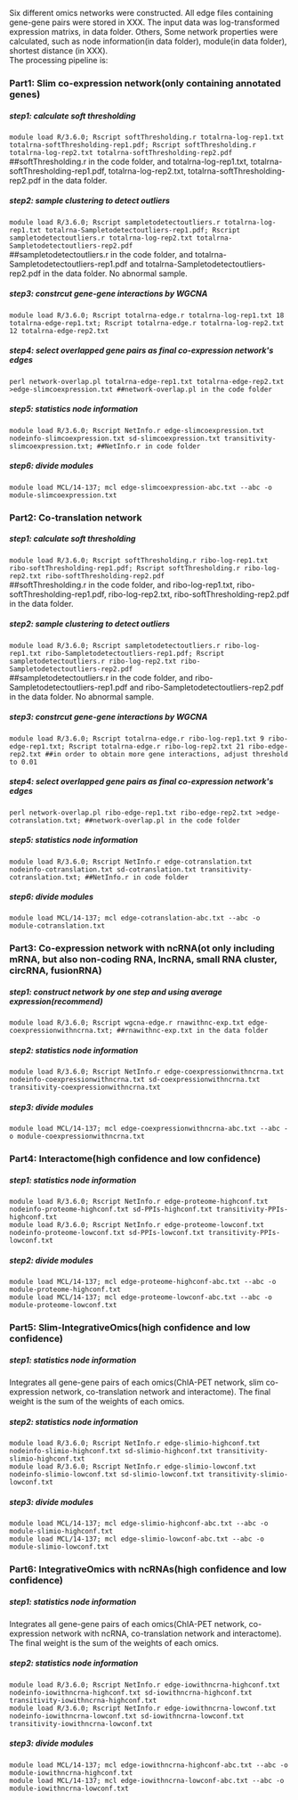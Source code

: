 Six different omics networks were constructed. All edge files containing gene-gene pairs were stored in XXX. The input data was log-transformed expression matrixs, in data folder. Others, Some network properties were calculated, such as node information(in data folder), module(in data folder), shortest distance (in XXX).  
The processing pipeline is:  
### Part1: Slim co-expression network(only containing annotated genes)  
##### step1: calculate soft thresholding  
`module load R/3.6.0; Rscript softThresholding.r totalrna-log-rep1.txt totalrna-softThresholding-rep1.pdf; Rscript softThresholding.r totalrna-log-rep2.txt totalrna-softThresholding-rep2.pdf`  
##softThresholding.r in the code folder, and totalrna-log-rep1.txt, totalrna-softThresholding-rep1.pdf, totalrna-log-rep2.txt, totalrna-softThresholding-rep2.pdf in the data folder.  
##### step2: sample clustering to detect outliers
`module load R/3.6.0; Rscript sampletodetectoutliers.r totalrna-log-rep1.txt totalrna-Sampletodetectoutliers-rep1.pdf; Rscript sampletodetectoutliers.r totalrna-log-rep2.txt totalrna-Sampletodetectoutliers-rep2.pdf`  
##sampletodetectoutliers.r in the code folder, and totalrna-Sampletodetectoutliers-rep1.pdf and totalrna-Sampletodetectoutliers-rep2.pdf in the data folder. No abnormal sample.
##### step3: constrcut gene-gene interactions by WGCNA
`module load R/3.6.0; Rscript totalrna-edge.r totalrna-log-rep1.txt 18 totalrna-edge-rep1.txt; Rscript totalrna-edge.r totalrna-log-rep2.txt 12 totalrna-edge-rep2.txt`  
##### step4: select overlapped gene pairs as final co-expression network's edges  
`perl network-overlap.pl totalrna-edge-rep1.txt totalrna-edge-rep2.txt >edge-slimcoexpression.txt ##network-overlap.pl in the code folder`   
##### step5: statistics node information
`module load R/3.6.0; Rscript NetInfo.r edge-slimcoexpression.txt nodeinfo-slimcoexpression.txt sd-slimcoexpression.txt transitivity-slimcoexpression.txt; ##NetInfo.r in code folder`
##### step6: divide modules
`module load MCL/14-137; mcl edge-slimcoexpression-abc.txt --abc -o module-slimcoexpression.txt`

### Part2: Co-translation network  
##### step1: calculate soft thresholding  
`module load R/3.6.0; Rscript softThresholding.r ribo-log-rep1.txt ribo-softThresholding-rep1.pdf; Rscript softThresholding.r ribo-log-rep2.txt ribo-softThresholding-rep2.pdf`  
##softThresholding.r in the code folder, and ribo-log-rep1.txt, ribo-softThresholding-rep1.pdf, ribo-log-rep2.txt, ribo-softThresholding-rep2.pdf in the data folder.  
##### step2: sample clustering to detect outliers
`module load R/3.6.0; Rscript sampletodetectoutliers.r ribo-log-rep1.txt ribo-Sampletodetectoutliers-rep1.pdf; Rscript sampletodetectoutliers.r ribo-log-rep2.txt ribo-Sampletodetectoutliers-rep2.pdf`  
##sampletodetectoutliers.r in the code folder, and ribo-Sampletodetectoutliers-rep1.pdf and ribo-Sampletodetectoutliers-rep2.pdf in the data folder. No abnormal sample.
##### step3: constrcut gene-gene interactions by WGCNA
`module load R/3.6.0; Rscript totalrna-edge.r ribo-log-rep1.txt 9 ribo-edge-rep1.txt; Rscript totalrna-edge.r ribo-log-rep2.txt 21 ribo-edge-rep2.txt ##in order to obtain more gene interactions, adjust threshold to 0.01`  
##### step4: select overlapped gene pairs as final co-expression network's edges  
`perl network-overlap.pl ribo-edge-rep1.txt ribo-edge-rep2.txt >edge-cotranslation.txt; ##network-overlap.pl in the code folder`   
##### step5: statistics node information
`module load R/3.6.0; Rscript NetInfo.r edge-cotranslation.txt nodeinfo-cotranslation.txt sd-cotranslation.txt transitivity-cotranslation.txt; ##NetInfo.r in code folder`
##### step6: divide modules
`module load MCL/14-137; mcl edge-cotranslation-abc.txt --abc -o module-cotranslation.txt`

### Part3: Co-expression network with ncRNA(ot only including mRNA, but also non-coding RNA, lncRNA, small RNA cluster, circRNA, fusionRNA)  
##### step1: construct network by one step and using average expression(recommend)  
`module load R/3.6.0; Rscript wgcna-edge.r rnawithnc-exp.txt edge-coexpressionwithncrna.txt; ##rnawithnc-exp.txt in the data folder`  
##### step2: statistics node information
`module load R/3.6.0; Rscript NetInfo.r edge-coexpressionwithncrna.txt nodeinfo-coexpressionwithncrna.txt sd-coexpressionwithncrna.txt transitivity-coexpressionwithncrna.txt`
##### step3: divide modules
`module load MCL/14-137; mcl edge-coexpressionwithncrna-abc.txt --abc -o module-coexpressionwithncrna.txt`

### Part4: Interactome(high confidence and low confidence)  
##### step1: statistics node information
`module load R/3.6.0; Rscript NetInfo.r edge-proteome-highconf.txt nodeinfo-proteome-highconf.txt sd-PPIs-highconf.txt transitivity-PPIs-highconf.txt`  
`module load R/3.6.0; Rscript NetInfo.r edge-proteome-lowconf.txt nodeinfo-proteome-lowconf.txt sd-PPIs-lowconf.txt transitivity-PPIs-lowconf.txt`  
##### step2: divide modules
`module load MCL/14-137; mcl edge-proteome-highconf-abc.txt --abc -o module-proteome-highconf.txt`  
`module load MCL/14-137; mcl edge-proteome-lowconf-abc.txt --abc -o module-proteome-lowconf.txt`  

### Part5: Slim-IntegrativeOmics(high confidence and low confidence)  
##### step1: statistics node information  
Integrates all gene-gene pairs of each omics(ChIA-PET network, slim co-expression network, co-translation network and interactome). The final weight is the sum of the weights of each omics.
##### step2: statistics node information
`module load R/3.6.0; Rscript NetInfo.r edge-slimio-highconf.txt nodeinfo-slimio-highconf.txt sd-slimio-highconf.txt transitivity-slimio-highconf.txt`  
`module load R/3.6.0; Rscript NetInfo.r edge-slimio-lowconf.txt nodeinfo-slimio-lowconf.txt sd-slimio-lowconf.txt transitivity-slimio-lowconf.txt`  
##### step3: divide modules
`module load MCL/14-137; mcl edge-slimio-highconf-abc.txt --abc -o module-slimio-highconf.txt`  
`module load MCL/14-137; mcl edge-slimio-lowconf-abc.txt --abc -o module-slimio-lowconf.txt`  

### Part6: IntegrativeOmics with ncRNAs(high confidence and low confidence)  
##### step1: statistics node information  
Integrates all gene-gene pairs of each omics(ChIA-PET network, co-expression network with ncRNA, co-translation network and interactome). The final weight is the sum of the weights of each omics.
##### step2: statistics node information
`module load R/3.6.0; Rscript NetInfo.r edge-iowithncrna-highconf.txt nodeinfo-iowithncrna-highconf.txt sd-iowithncrna-highconf.txt transitivity-iowithncrna-highconf.txt`  
`module load R/3.6.0; Rscript NetInfo.r edge-iowithncrna-lowconf.txt nodeinfo-iowithncrna-lowconf.txt sd-iowithncrna-lowconf.txt transitivity-iowithncrna-lowconf.txt`  
##### step3: divide modules
`module load MCL/14-137; mcl edge-iowithncrna-highconf-abc.txt --abc -o module-iowithncrna-highconf.txt`  
`module load MCL/14-137; mcl edge-iowithncrna-lowconf-abc.txt --abc -o module-iowithncrna-lowconf.txt`  

